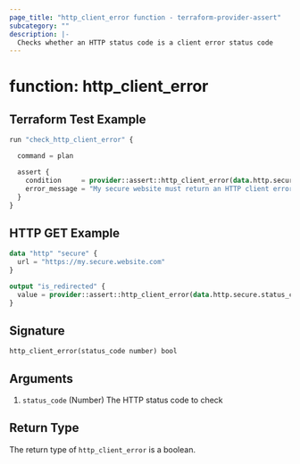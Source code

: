 ```yaml
---
page_title: "http_client_error function - terraform-provider-assert"
subcategory: ""
description: |-
  Checks whether an HTTP status code is a client error status code
---
```


# function: http_client_error



## Terraform Test Example

```terraform
run "check_http_client_error" {

  command = plan

  assert {
    condition     = provider::assert::http_client_error(data.http.secured.status_code)
    error_message = "My secure website must return an HTTP client error status code"
  }
}
```

## HTTP GET Example

```terraform
data "http" "secure" {
  url = "https://my.secure.website.com"
}

output "is_redirected" {
  value = provider::assert::http_client_error(data.http.secure.status_code)
}
```

## Signature

<!-- signature generated by tfplugindocs -->
```text
http_client_error(status_code number) bool
```

## Arguments

<!-- arguments generated by tfplugindocs -->
1. `status_code` (Number) The HTTP status code to check


## Return Type

The return type of `http_client_error` is a boolean.
